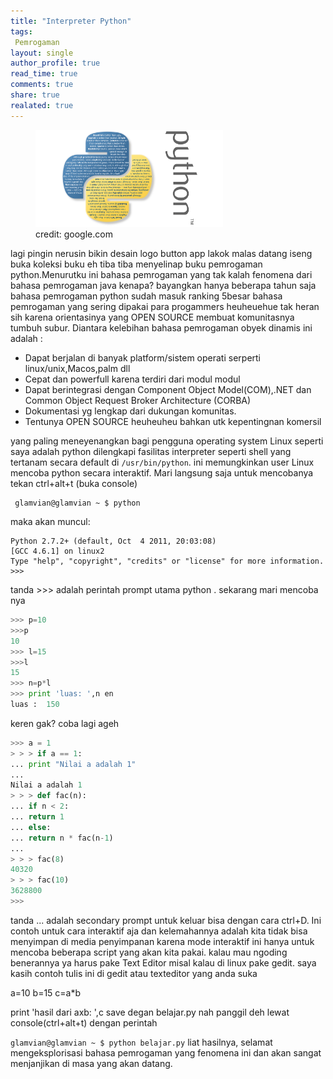```yaml
---
title: "Interpreter Python"
tags:
 Pemrogaman
layout: single
author_profile: true
read_time: true
comments: true
share: true
realated: true
---
```

<figure style="width: 300px" class="align-center">
<img src="/images/pytthon.png">
<figcaption>credit: google.com</figcaption>
</figure> 
lagi pingin nerusin bikin desain logo button app lakok malas datang iseng buka koleksi buku  eh tiba tiba menyelinap buku pemrogaman python.Menurutku ini bahasa pemrogaman yang tak kalah fenomena dari bahasa pemrogaman java kenapa? bayangkan hanya beberapa tahun saja bahasa pemrogaman python sudah masuk ranking 5besar bahasa pemrogaman yang sering dipakai para progammers heuheuehue tak heran sih karena orientasinya yang OPEN SOURCE membuat komunitasnya tumbuh subur. Diantara kelebihan bahasa pemrogaman obyek dinamis ini adalah :

* Dapat berjalan di banyak platform/sistem operati serperti linux/unix,Macos,palm dll
* Cepat dan powerfull karena terdiri dari modul modul
* Dapat berintegrasi dengan Component Object Model(COM),.NET dan Common Object Request Broker Architecture (CORBA)
* Dokumentasi yg lengkap dari dukungan komunitas.
* Tentunya OPEN SOURCE heuheuheu bahkan utk kepentingnan komersil

yang paling meneyenangkan bagi pengguna operating system Linux seperti saya adalah python dilengkapi fasilitas interpreter seperti shell yang tertanam secara default di `/usr/bin/python`. ini memungkinkan  user Linux mencoba python secara interaktif. Mari langsung saja untuk mencobanya tekan ctrl+alt+t (buka console)

```console
 glamvian@glamvian ~ $ python
```

maka akan muncul:

```console
Python 2.7.2+ (default, Oct  4 2011, 20:03:08) 
[GCC 4.6.1] on linux2
Type "help", "copyright", "credits" or "license" for more information.
>>> 
```
tanda >>> adalah perintah prompt utama python .
sekarang mari mencoba nya

```python
>>> p=10  
>>>p     
10  
>>> l=15  
>>>l  
15  
>>> n=p*l  
>>> print 'luas: ',n en  
luas :  150  
```
keren gak? coba lagi ageh

```python
>>> a = 1  
> > > if a == 1:  
... print "Nilai a adalah 1"  
...  
Nilai a adalah 1  
> > > def fac(n):  
... if n < 2:  
... return 1  
... else:  
... return n * fac(n-1)  
...  
> > > fac(8)  
40320  
> > > fac(10)  
3628800  
>>>  
```

tanda ... adalah secondary prompt untuk keluar bisa dengan cara ctrl+D.
Ini contoh untuk cara interaktif aja dan kelemahannya adalah kita tidak bisa menyimpan di media penyimpanan karena mode interaktif ini hanya untuk mencoba beberapa script yang akan kita pakai. kalau mau ngoding benerannya ya harus pake Text Editor misal kalau di linux pake gedit.
saya kasih contoh tulis ini di gedit atau texteditor yang anda suka

a=10
b=15
c=a*b

print 'hasil dari axb: ',c
save degan belajar.py nah panggil deh lewat console(ctrl+alt+t) dengan perintah

`glamvian@glamvian ~ $ python belajar.py`
liat hasilnya, selamat mengeksplorisasi bahasa pemrogaman yang fenomena ini dan akan sangat menjanjikan di masa yang akan datang.


